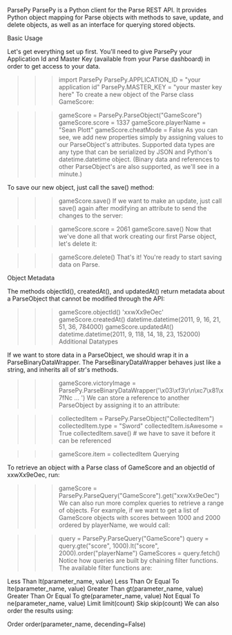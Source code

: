 ParsePy
ParsePy is a Python client for the Parse REST API. It provides Python object mapping for Parse objects with methods to save, update, and delete objects, as well as an interface for querying stored objects.

Basic Usage

Let's get everything set up first. You'll need to give ParsePy your Application Id and Master Key (available from your Parse dashboard) in order to get access to your data.

>>> import ParsePy
>>> ParsePy.APPLICATION_ID = "your application id"
>>> ParsePy.MASTER_KEY = "your master key here"
To create a new object of the Parse class GameScore:

>>> gameScore = ParsePy.ParseObject("GameScore")
>>> gameScore.score = 1337
>>> gameScore.playerName = "Sean Plott"
>>> gameScore.cheatMode = False
As you can see, we add new properties simply by assigning values to our ParseObject's attributes. Supported data types are any type that can be serialized by JSON and Python's datetime.datetime object. (Binary data and references to other ParseObject's are also supported, as we'll see in a minute.)

To save our new object, just call the save() method:

>>> gameScore.save()
If we want to make an update, just call save() again after modifying an attribute to send the changes to the server:

>>> gameScore.score = 2061
>>> gameScore.save()
Now that we've done all that work creating our first Parse object, let's delete it:

>>> gameScore.delete()
That's it! You're ready to start saving data on Parse.

Object Metadata

The methods objectId(), createdAt(), and updatedAt() return metadata about a ParseObject that cannot be modified through the API:

>>> gameScore.objectId()
'xxwXx9eOec'
>>> gameScore.createdAt()
datetime.datetime(2011, 9, 16, 21, 51, 36, 784000)
>>> gameScore.updatedAt()
datetime.datetime(2011, 9, 118, 14, 18, 23, 152000)
Additional Datatypes

If we want to store data in a ParseObject, we should wrap it in a ParseBinaryDataWrapper. The ParseBinaryDataWrapper behaves just like a string, and inherits all of str's methods.

>>> gameScore.victoryImage = ParsePy.ParseBinaryDataWrapper('\x03\xf3\r\n\xc7\x81\x7fNc ... ')
We can store a reference to another ParseObject by assigning it to an attribute:

>>> collectedItem = ParsePy.ParseObject("CollectedItem")
>>> collectedItem.type = "Sword"
>>> collectedItem.isAwesome = True
>>> collectedItem.save() # we have to save it before it can be referenced

>>> gameScore.item = collectedItem
Querying

To retrieve an object with a Parse class of GameScore and an objectId of xxwXx9eOec, run:

>>> gameScore = ParsePy.ParseQuery("GameScore").get("xxwXx9eOec")
We can also run more complex queries to retrieve a range of objects. For example, if we want to get a list of GameScore objects with scores between 1000 and 2000 ordered by playerName, we would call:

>>> query = ParsePy.ParseQuery("GameScore")
>>> query = query.gte("score", 1000).lt("score", 2000).order("playerName")
>>> GameScores = query.fetch()
Notice how queries are built by chaining filter functions. The available filter functions are:

Less Than
lt(parameter_name, value)
Less Than Or Equal To
lte(parameter_name, value)
Greater Than
gt(parameter_name, value)
Greater Than Or Equal To
gte(parameter_name, value)
Not Equal To
ne(parameter_name, value)
Limit
limit(count)
Skip
skip(count)
We can also order the results using:

Order
order(parameter_name, decending=False)
